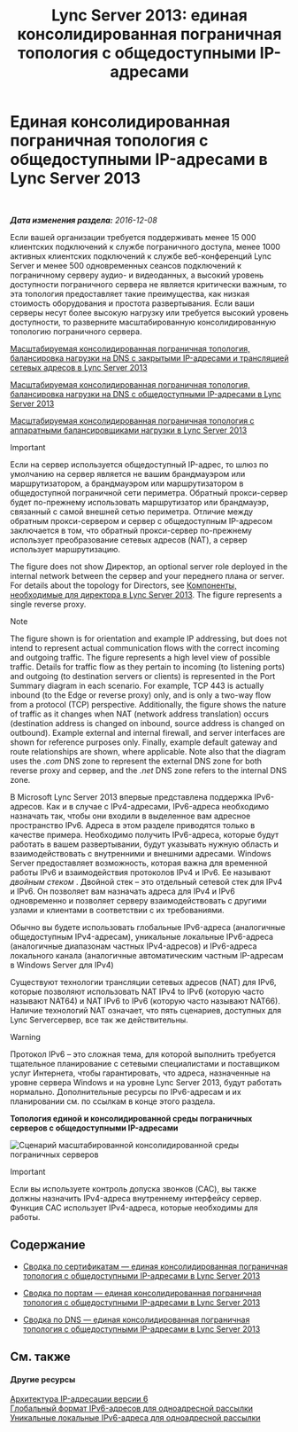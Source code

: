 ﻿---
title: 'Lync Server 2013: единая консолидированная пограничная топология с общедоступными IP-адресами'
TOCTitle: Единая консолидированная пограничная топология с общедоступными IP-адресами
ms:assetid: a92d1179-6a1f-4efe-908a-f8dfc5024f30
ms:mtpsurl: https://technet.microsoft.com/ru-ru/library/JJ205148(v=OCS.15)
ms:contentKeyID: 49310794
ms.date: 12/10/2016
mtps_version: v=OCS.15
ms.translationtype: HT
---

# Единая консолидированная пограничная топология с общедоступными IP-адресами в Lync Server 2013

 

_**Дата изменения раздела:** 2016-12-08_

Если вашей организации требуется поддерживать менее 15 000 клиентских подключений к службе пограничного доступа, менее 1000 активных клиентских подключений к службе веб-конференций Lync Server и менее 500 одновременных сеансов подключений к пограничному серверу аудио- и видеоданных, а высокий уровень доступности пограничного сервера не является критически важным, то эта топология предоставляет такие преимущества, как низкая стоимость оборудования и простота развертывания. Если ваши серверы несут более высокую нагрузку или требуется высокий уровень доступности, то разверните масштабированную консолидированную топологию пограничного сервера.

   [Масштабируемая консолидированная пограничная топология, балансировка нагрузки на DNS с закрытыми IP-адресами и трансляцией сетевых адресов в Lync Server 2013](lync-server-2013-scaled-consolidated-edge-dns-load-balancing-with-private-ip-addresses-using-nat.md)

   [Масштабируемая консолидированная пограничная топология, балансировка нагрузки на DNS с общедоступными IP-адресами в Lync Server 2013](lync-server-2013-scaled-consolidated-edge-dns-load-balancing-with-public-ip-addresses.md)

   [Масштабируемая консолидированная пограничная топология с аппаратными балансировщиками нагрузки в Lync Server 2013](lync-server-2013-scaled-consolidated-edge-with-hardware-load-balancers.md)

> [!important]  
> Если на сервер используется общедоступный IP-адрес, то шлюз по умолчанию на сервер является не вашим брандмауэром или маршрутизатором, а брандмауэром или маршрутизатором в общедоступной пограничной сети периметра. Обратный прокси-сервер будет по-прежнему использовать маршрутизатор или брандмауэр, связанный с самой внешней сетью периметра. Отличие между обратным прокси-сервером и сервер с общедоступным IP-адресом заключается в том, что обратный прокси-сервер по-прежнему использует преобразование сетевых адресов (NAT), а сервер использует маршрутизацию.

The figure does not show Директор, an optional server role deployed in the internal network between the сервер and your переднего плана or server. For details about the topology for Directors, see [Компоненты, необходимые для директора в Lync Server 2013](lync-server-2013-components-required-for-the-director.md). The figure represents a single reverse proxy.

> [!note]  
> The figure shown is for orientation and example IP addressing, but does not intend to represent actual communication flows with the correct incoming and outgoing traffic. The figure represents a high level view of possible traffic. Details for traffic flow as they pertain to incoming (to listening ports) and outgoing (to destination servers or clients) is represented in the Port Summary diagram in each scenario. For example, TCP 443 is actually inbound (to the Edge or reverse proxy) only, and is only a two-way flow from a protocol (TCP) perspective. Additionally, the figure shows the nature of traffic as it changes when NAT (network address translation) occurs (destination address is changed on inbound, source address is changed on outbound). Example external and internal firewall, and server interfaces are shown for reference purposes only. Finally, example default gateway and route relationships are shown, where applicable. Note also that the diagram uses the <em>.com</em> DNS zone to represent the external DNS zone for both reverse proxy and сервер, and the <em>.net</em> DNS zone refers to the internal DNS zone.

В Microsoft Lync Server 2013 впервые представлена поддержка IPv6-адресов. Как и в случае с IPv4-адресами, IPv6-адреса необходимо назначать так, чтобы они входили в выделенное вам адресное пространство IPv6. Адреса в этом разделе приводятся только в качестве примера. Необходимо получить IPv6-адреса, которые будут работать в вашем развертывании, будут указывать нужную область и взаимодействовать с внутренними и внешними адресами. Windows Server предоставляет возможность, которая важна для временной работы IPv6 и взаимодействия протоколов IPv4 и IPv6. Ее называют *двойным стеком* . Двойной стек – это отдельный сетевой стек для IPv4 и IPv6. Он позволяет вам назначать адреса для IPv4 и IPv6 одновременно и позволяет серверу взаимодействовать с другими узлами и клиентами в соответствии с их требованиями.

Обычно вы будете использовать глобальные IPv6-адреса (аналогичные общедоступным IPv4-адресам), уникальные локальные IPv6-адреса (аналогичные диапазонам частных IPv4-адресов) и IPv6-адреса локального канала (аналогичные автоматическим частным IP-адресам в Windows Server для IPv4)

Существуют технологии трансляции сетевых адресов (NAT) для IPv6, которые позволяют использовать NAT IPv4 to IPv6 (которую часто называют NAT64) и NAT IPv6 to IPv6 (которую часто называют NAT66). Наличие технологий NAT означает, что пять сценариев, доступных для Lync Serverсервер, все так же действительны.

> [!warning]  
> Протокол IPv6 – это сложная тема, для которой выполнить требуется тщательное планирование с сетевыми специалистами и поставщиком услуг Интернета, чтобы гарантировать, что адреса, назначенные на уровне сервера Windows и на уровне Lync Server 2013, будут работать нормально. Дополнительные ресурсы по IPv6-адресам и их планировании см. по ссылкам в конце этого раздела.

**Топология единой и консолидированной среды пограничных серверов с общедоступными IP-адресами**

![Сценарий масштабированной консолидированной среды пограничных серверов](images/JJ205148.2db9f9e1-75aa-4de0-ab3f-c6effddb4f4d(OCS.15).jpg "Сценарий масштабированной консолидированной среды пограничных серверов")

> [!important]  
> Если вы используете контроль допуска звонков (CAC), вы также должны назначить IPv4-адреса внутреннему интерфейсу сервер. Функция CAC использует IPv4-адреса, которые необходимы для работы.

## Содержание

  - [Сводка по сертификатам — единая консолидированная пограничная топология с общедоступными IP-адресами в Lync Server 2013](lync-server-2013-certificate-summary-single-consolidated-edge-with-public-ip-addresses.md)

  - [Сводка по портам — единая консолидированная пограничная топология с общедоступными IP-адресами в Lync Server 2013](lync-server-2013-port-summary-single-consolidated-edge-with-public-ip-addresses.md)

  - [Сводка по DNS — единая консолидированная пограничная топология с общедоступными IP-адресами в Lync Server 2013](lync-server-2013-dns-summary-single-consolidated-edge-with-public-ip-addresses.md)

## См. также

#### Другие ресурсы

[Архитектура IP-адресации версии 6](http://tools.ietf.org/html/rfc4291)  
[Глобальный формат IPv6-адресов для одноадресной рассылки](http://tools.ietf.org/html/rfc3587)  
[Уникальные локальные IPv6-адреса для одноадресной рассылки](http://tools.ietf.org/html/rfc4193)

